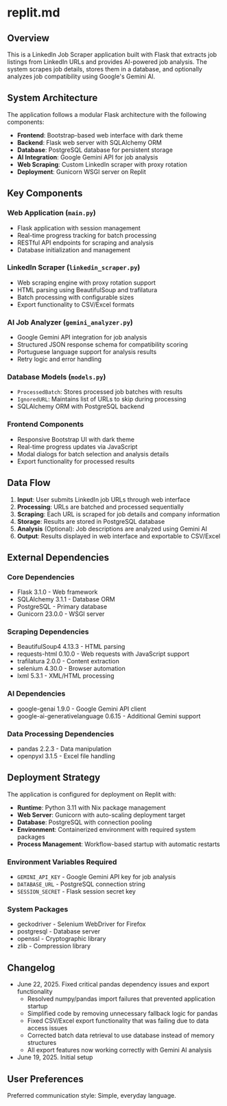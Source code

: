 # replit.md

## Overview

This is a LinkedIn Job Scraper application built with Flask that extracts job listings from LinkedIn URLs and provides AI-powered job analysis. The system scrapes job details, stores them in a database, and optionally analyzes job compatibility using Google's Gemini AI.

## System Architecture

The application follows a modular Flask architecture with the following components:

- **Frontend**: Bootstrap-based web interface with dark theme
- **Backend**: Flask web server with SQLAlchemy ORM
- **Database**: PostgreSQL database for persistent storage
- **AI Integration**: Google Gemini API for job analysis
- **Web Scraping**: Custom LinkedIn scraper with proxy rotation
- **Deployment**: Gunicorn WSGI server on Replit

## Key Components

### Web Application (`main.py`)
- Flask application with session management
- Real-time progress tracking for batch processing
- RESTful API endpoints for scraping and analysis
- Database initialization and management

### LinkedIn Scraper (`linkedin_scraper.py`)
- Web scraping engine with proxy rotation support
- HTML parsing using BeautifulSoup and trafilatura
- Batch processing with configurable sizes
- Export functionality to CSV/Excel formats

### AI Job Analyzer (`gemini_analyzer.py`)
- Google Gemini API integration for job analysis
- Structured JSON response schema for compatibility scoring
- Portuguese language support for analysis results
- Retry logic and error handling

### Database Models (`models.py`)
- `ProcessedBatch`: Stores processed job batches with results
- `IgnoredURL`: Maintains list of URLs to skip during processing
- SQLAlchemy ORM with PostgreSQL backend

### Frontend Components
- Responsive Bootstrap UI with dark theme
- Real-time progress updates via JavaScript
- Modal dialogs for batch selection and analysis details
- Export functionality for processed results

## Data Flow

1. **Input**: User submits LinkedIn job URLs through web interface
2. **Processing**: URLs are batched and processed sequentially
3. **Scraping**: Each URL is scraped for job details and company information
4. **Storage**: Results are stored in PostgreSQL database
5. **Analysis** (Optional): Job descriptions are analyzed using Gemini AI
6. **Output**: Results displayed in web interface and exportable to CSV/Excel

## External Dependencies

### Core Dependencies
- Flask 3.1.0 - Web framework
- SQLAlchemy 3.1.1 - Database ORM
- PostgreSQL - Primary database
- Gunicorn 23.0.0 - WSGI server

### Scraping Dependencies
- BeautifulSoup4 4.13.3 - HTML parsing
- requests-html 0.10.0 - Web requests with JavaScript support
- trafilatura 2.0.0 - Content extraction
- selenium 4.30.0 - Browser automation
- lxml 5.3.1 - XML/HTML processing

### AI Dependencies
- google-genai 1.9.0 - Google Gemini API client
- google-ai-generativelanguage 0.6.15 - Additional Gemini support

### Data Processing Dependencies
- pandas 2.2.3 - Data manipulation
- openpyxl 3.1.5 - Excel file handling

## Deployment Strategy

The application is configured for deployment on Replit with:

- **Runtime**: Python 3.11 with Nix package management
- **Web Server**: Gunicorn with auto-scaling deployment target
- **Database**: PostgreSQL with connection pooling
- **Environment**: Containerized environment with required system packages
- **Process Management**: Workflow-based startup with automatic restarts

### Environment Variables Required
- `GEMINI_API_KEY` - Google Gemini API key for job analysis
- `DATABASE_URL` - PostgreSQL connection string
- `SESSION_SECRET` - Flask session secret key

### System Packages
- geckodriver - Selenium WebDriver for Firefox
- postgresql - Database server
- openssl - Cryptographic library
- zlib - Compression library

## Changelog

- June 22, 2025. Fixed critical pandas dependency issues and export functionality
  - Resolved numpy/pandas import failures that prevented application startup
  - Simplified code by removing unnecessary fallback logic for pandas
  - Fixed CSV/Excel export functionality that was failing due to data access issues
  - Corrected batch data retrieval to use database instead of memory structures
  - All export features now working correctly with Gemini AI analysis
- June 19, 2025. Initial setup

## User Preferences

Preferred communication style: Simple, everyday language.